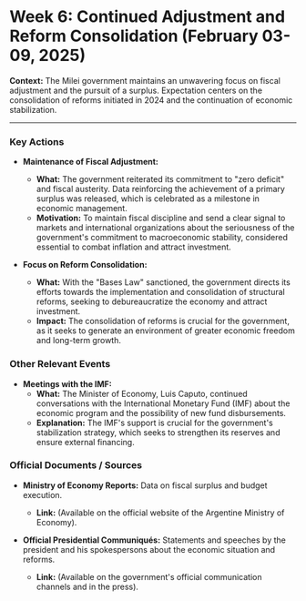 # Week 6: Continued Adjustment and Reform Consolidation (February 03-09, 2025)

**Context:** The Milei government maintains an unwavering focus on fiscal adjustment and the pursuit of a surplus. Expectation centers on the consolidation of reforms initiated in 2024 and the continuation of economic stabilization.

---

### Key Actions

*   **Maintenance of Fiscal Adjustment:**
    *   **What:** The government reiterated its commitment to "zero deficit" and fiscal austerity. Data reinforcing the achievement of a primary surplus was released, which is celebrated as a milestone in economic management.
    *   **Motivation:** To maintain fiscal discipline and send a clear signal to markets and international organizations about the seriousness of the government's commitment to macroeconomic stability, considered essential to combat inflation and attract investment.

*   **Focus on Reform Consolidation:**
    *   **What:** With the "Bases Law" sanctioned, the government directs its efforts towards the implementation and consolidation of structural reforms, seeking to debureaucratize the economy and attract investment.
    *   **Impact:** The consolidation of reforms is crucial for the government, as it seeks to generate an environment of greater economic freedom and long-term growth.

### Other Relevant Events

*   **Meetings with the IMF:**
    *   **What:** The Minister of Economy, Luis Caputo, continued conversations with the International Monetary Fund (IMF) about the economic program and the possibility of new fund disbursements.
    *   **Explanation:** The IMF's support is crucial for the government's stabilization strategy, which seeks to strengthen its reserves and ensure external financing.

### Official Documents / Sources

*   **Ministry of Economy Reports:** Data on fiscal surplus and budget execution.
    *   **Link:** (Available on the official website of the Argentine Ministry of Economy).

*   **Official Presidential Communiqués:** Statements and speeches by the president and his spokespersons about the economic situation and reforms.
    *   **Link:** (Available on the government's official communication channels and in the press).

